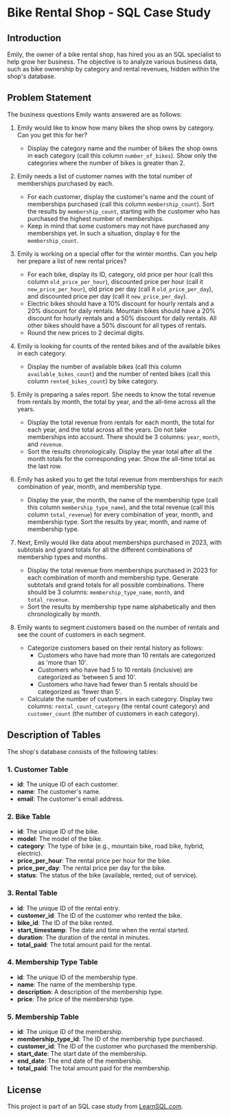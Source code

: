 # Bike Rental Shop - SQL Case Study

## Introduction

Emily, the owner of a bike rental shop, has hired you as an SQL specialist to help grow her business. The objective is to analyze various business data, such as bike ownership by category and rental revenues, hidden within the shop's database.

## Problem Statement

The business questions Emily wants answered are as follows:

1. Emily would like to know how many bikes the shop owns by category. Can you get this for her? 
   - Display the category name and the number of bikes the shop owns in each category (call this column `number_of_bikes`). Show only the categories where the number of bikes is greater than 2.

2. Emily needs a list of customer names with the total number of memberships purchased by each.
   - For each customer, display the customer's name and the count of memberships purchased (call this column `membership_count`). Sort the results by `membership_count`, starting with the customer who has purchased the highest number of memberships.
   - Keep in mind that some customers may not have purchased any memberships yet. In such a situation, display `0` for the `membership_count`.

3. Emily is working on a special offer for the winter months. Can you help her prepare a list of new rental prices?
   - For each bike, display its ID, category, old price per hour (call this column `old_price_per_hour`), discounted price per hour (call it `new_price_per_hour`), old price per day (call it `old_price_per_day`), and discounted price per day (call it `new_price_per_day`).
   - Electric bikes should have a 10% discount for hourly rentals and a 20% discount for daily rentals. Mountain bikes should have a 20% discount for hourly rentals and a 50% discount for daily rentals. All other bikes should have a 50% discount for all types of rentals.
   - Round the new prices to 2 decimal digits.

4. Emily is looking for counts of the rented bikes and of the available bikes in each category.
   - Display the number of available bikes (call this column `available_bikes_count`) and the number of rented bikes (call this column `rented_bikes_count`) by bike category.

5. Emily is preparing a sales report. She needs to know the total revenue from rentals by month, the total by year, and the all-time across all the years.
   - Display the total revenue from rentals for each month, the total for each year, and the total across all the years. Do not take memberships into account. There should be 3 columns: `year`, `month`, and `revenue`.
   - Sort the results chronologically. Display the year total after all the month totals for the corresponding year. Show the all-time total as the last row.

6. Emily has asked you to get the total revenue from memberships for each combination of year, month, and membership type.
   - Display the year, the month, the name of the membership type (call this column `membership_type_name`), and the total revenue (call this column `total_revenue`) for every combination of year, month, and membership type. Sort the results by year, month, and name of membership type.

7. Next, Emily would like data about memberships purchased in 2023, with subtotals and grand totals for all the different combinations of membership types and months.
   - Display the total revenue from memberships purchased in 2023 for each combination of month and membership type. Generate subtotals and grand totals for all possible combinations. There should be 3 columns: `membership_type_name`, `month`, and `total_revenue`.
   - Sort the results by membership type name alphabetically and then chronologically by month.

8. Emily wants to segment customers based on the number of rentals and see the count of customers in each segment.
   - Categorize customers based on their rental history as follows:
     - Customers who have had more than 10 rentals are categorized as 'more than 10'.
     - Customers who have had 5 to 10 rentals (inclusive) are categorized as 'between 5 and 10'.
     - Customers who have had fewer than 5 rentals should be categorized as 'fewer than 5'.
   - Calculate the number of customers in each category. Display two columns: `rental_count_category` (the rental count category) and `customer_count` (the number of customers in each category).

## Description of Tables

The shop's database consists of the following tables:

### 1. Customer Table
- **id**: The unique ID of each customer.
- **name**: The customer's name.
- **email**: The customer's email address.

### 2. Bike Table
- **id**: The unique ID of the bike.
- **model**: The model of the bike.
- **category**: The type of bike (e.g., mountain bike, road bike, hybrid, electric).
- **price_per_hour**: The rental price per hour for the bike.
- **price_per_day**: The rental price per day for the bike.
- **status**: The status of the bike (available, rented, out of service).

### 3. Rental Table
- **id**: The unique ID of the rental entry.
- **customer_id**: The ID of the customer who rented the bike.
- **bike_id**: The ID of the bike rented.
- **start_timestamp**: The date and time when the rental started.
- **duration**: The duration of the rental in minutes.
- **total_paid**: The total amount paid for the rental.

### 4. Membership Type Table
- **id**: The unique ID of the membership type.
- **name**: The name of the membership type.
- **description**: A description of the membership type.
- **price**: The price of the membership type.

### 5. Membership Table
- **id**: The unique ID of the membership.
- **membership_type_id**: The ID of the membership type purchased.
- **customer_id**: The ID of the customer who purchased the membership.
- **start_date**: The start date of the membership.
- **end_date**: The end date of the membership.
- **total_paid**: The total amount paid for the membership.

## License

This project is part of an SQL case study from [LearnSQL.com](https://learnsql.com/course/2023-advanced-sql-practice-challenges/november-challenge/introduction/introduction/).
